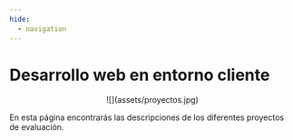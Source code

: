 ```yaml
---
hide:
  - navigation
---
```


# Desarrollo web en entorno cliente

<center>
![](assets/proyectos.jpg)
</center>

En esta página encontrarás las descripciones de los diferentes proyectos de evaluación.